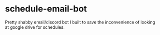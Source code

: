 # schedule-email-bot
Pretty shabby email/discord bot I built to save the inconvenience of looking at google drive for schedules.
